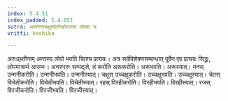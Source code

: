 ```yaml
---
index: 5.4.51
index_padded: 5.4.051
sutra: अरुर्मनश्चक्षुश्चेतोरहोरजसां लोपश् च
vritti: kashika

---
```

अरुःप्रभ्र्तीनाम् अन्तस्य लोपो भवति च्विश्च प्रत्ययः। अत्र सर्वविशेषणसम्बन्धात् पूर्वेण एव प्रत्ययः सिद्धः, लोपमात्रार्थ आरम्भः। अनरुररुः सम्पद्यते, तं करोति अरूकरोति। अरूभवति। अरूस्यात्। मनस् उन्मनीकरोति। उन्मनीभवति। उन्मनीस्यात्। चक्षुस् उच्चक्षूकरोति। उच्चक्षूभवति। उच्चक्षूस्यात्। चेतस् विचेतीकरोति। विचेतीभवति। विचेतीस्यात्। रहस् विरहीकरोति। विरहीभवति। विरहीस्यात्। रजस् विरजीकरोति। विरजीभवति। विरजीस्यात्।